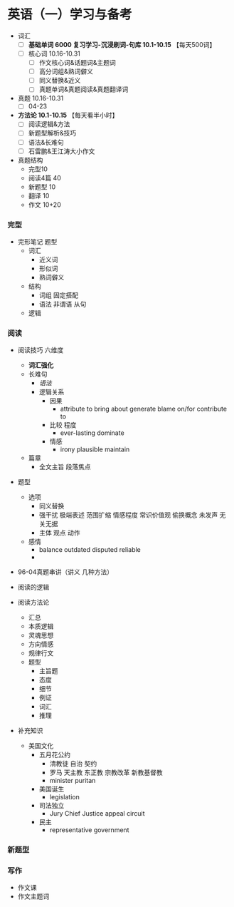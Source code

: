 # 英语（一）学习与备考


<!--more-->


- 词汇
    - [ ] **基础单词 6000 复习学习-沉浸刷词-句库 10.1-10.15** 【每天500词】
    - [ ] 核心词 10.16-10.31
        - [ ] 作文核心词&话题词&主题词
        - [ ] 高分词组&熟词僻义
        - [ ] 同义替换&近义
        - [ ] 真题单词&真题阅读&真题翻译词
- 真题 10.16-10.31
    - [ ] 04-23
- **方法论 10.1-10.15** 【每天看半小时】
    - [ ] 阅读逻辑&方法
    - [ ] 新题型解析&技巧
    - [ ] 语法&长难句
    - [ ] 石雷鹏&王江涛大小作文

- 真题结构
    - 完型10
    - 阅读4篇 40
    - 新题型 10
    - 翻译 10
    - 作文 10+20



### 完型

- 完形笔记 题型
    - 词汇
        - 近义词
        - 形似词
        - 熟词僻义
    - 结构
        - 词组 固定搭配
        - 语法 非谓语 从句
    - 逻辑
### 阅读

- 阅读技巧 六维度
    - **词汇强化**
    - 长难句
        - *语法*
        - 逻辑关系
            - 因果
                - attribute to bring about generate blame on/for contribute to
            - 比较 程度
                - ever-lasting dominate
            - 情感
                - irony plausible maintain
    - 篇章
        - 全文主旨 段落焦点
- 题型
    - 选项
        - 同义替换
        - 强干扰 极端表述 范围扩缩 情感程度 常识价值观 偷换概念 未发声 无关无据
        - 主体 观点 动作
    - 感情
        - balance outdated disputed reliable
        - 
- 96-04真题串讲（讲义 几种方法）
- 阅读的逻辑
- 阅读方法论
    - 汇总
    - 本质逻辑
    - 灵魂思想
    - 方向情感
    - 规律行文
    - 题型
        - 主旨题
        - 态度
        - 细节
        - 例证
        - 词汇
        - 推理

- 补充知识
    - 美国文化
        - 五月花公约
            - 清教徒 自治 契约
            - 罗马 天主教 东正教 宗教改革 新教基督教
            - minister puritan
        - 美国诞生
            - legislation
        - 司法独立
            - Jury Chief Justice appeal circuit
        - 民主
            - representative government

### 新题型

### 写作

- 作文课
- 作文主题词
